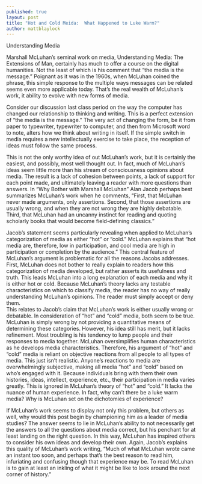 ```yaml
---
published: true
layout: post
title: "Hot and Cold Meida:  What Happened to Luke Warm?"
author: mattblaylock
---
```


Understanding Media

Marshall McLuhan’s seminal work on media, Understanding Media: The Extensions of Man, certainly has much to offer a course on the digital humanities.  Not the least of which is his comment that “the media is the message.”  Poignant as it was in the 1960s, when McLuhan coined the phrase, this simple response to the multiple ways messages can be related seems even more applicable today.  That’s the real wealth of McLuhan’s work, it ability to evolve with new forms of media.  

Consider our discussion last class period on the way the computer has changed our relationship to thinking and writing.  This is a perfect extension of “the media is the message.”  The very act of changing the form, be it from paper to typewriter, typewriter to computer, and then from Microsoft word to note, alters how we think about writing in itself.  If the simple switch in media requires a new intellectually exercise to take place, the reception of ideas must follow the same process.

This is not the only worthy idea of out McLuhan’s work, but it is certainly the easiest, and possibly, most well thought out.  In fact, much of McLuhan’s ideas seem little more than his stream of consciousness opinions about media.  The result is a lack of cohesion between points, a lack of support for each point made, and ultimately leaving a reader with more questions than answers.   In “Why Bother with Marshall McLuhan” Alan Jacob perhaps best summarizes McLuhan’s work when he comments, “First, that McLuhan never made arguments, only assertions. Second, that those assertions are usually wrong, and when they are not wrong they are highly debatable. Third, that McLuhan had an uncanny instinct for reading and quoting scholarly books that would become field-defining classics.”  

Jacob’s statement seems particularly revealing when applied to McLuhan’s categorization of media as either “hot” or “cold.”  McLuhan explains that “hot media are, therefore, low in participation, and cool media are high in participation or completion by the audience.”  This central feature of McLuhan’s argument is problematic for all the reasons Jacobs addresses.  First, McLuhan does not bother to really explain to readers how this categorization of media developed, but rather asserts its usefulness and truth.  This leads McLuhan into a long explanation of each media and why it is either hot or cold.  Because McLuhan’s theory lacks any testable characteristics on which to classify media, the reader has no way of really understanding McLuhan’s opinions.  The reader must simply accept or deny them.  
This relates to Jacob’s claim that McLuhan’s work is either usually wrong or debatable.  In consideration of “hot” and “cold” media, both seem to be true.  McLuhan is simply wrong by not providing a quantitative means of determining these categories.  However, his idea still has merit, but it lacks refinement.  Most troubling is his tendency to lump people and their responses to media together.  McLuhan oversimplifies human characteristics as he develops media characteristics.  Therefore, his argument of “hot” and “cold” media is reliant on objective reactions from all people to all types of media.  This just isn’t realistic.  Anyone’s reactions to media are overwhelmingly subjective, making all media “hot” and “cold” based on who’s engaged with it.  Because individuals bring with them their own histories, ideas, intellect, experience, etc., their participation in media varies greatly.  This is ignored in McLuhan’s theory of “hot” and “cold.”  It lacks the nuance of human experience.  In fact, why can’t there be a luke warm media?  Why is McLuhan set on the dichotomies of experience?

If McLuhan’s work seems to display not only this problem, but others as well, why would this post begin by championing him as a leader of media studies?  The answer seems to lie in McLuhan’s ability to not necessarily get the answers to all the questions about media correct, but his penchant for at least landing on the right question.  In this way, McLuhan has inspired others to consider his own ideas and develop their own.  Again, Jacob’s explains this quality of McLuhan’s work writing, “Much of what McLuhan wrote came an instant too soon, and perhaps that’s the best reason to read him, infuriating and confusing though that experience may be. To read McLuhan is to gain at least an inkling of what it might be like to look around the next corner of history.”

